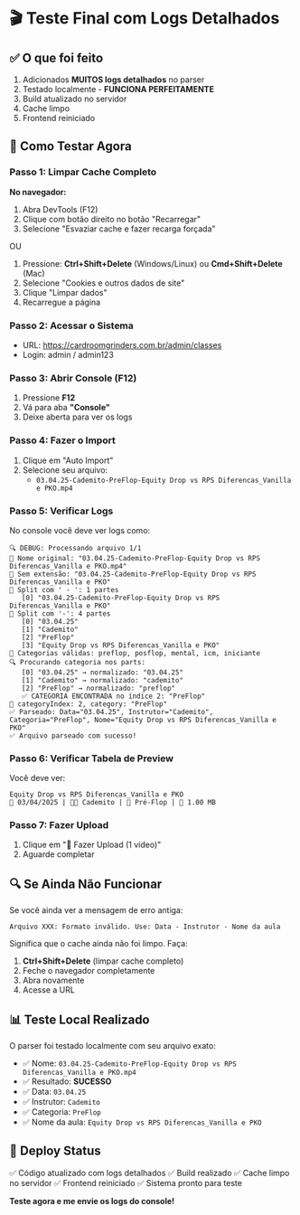# 🎬 Teste Final com Logs Detalhados

## ✅ O que foi feito

1. Adicionados **MUITOS logs detalhados** no parser
2. Testado localmente - **FUNCIONA PERFEITAMENTE**
3. Build atualizado no servidor
4. Cache limpo
5. Frontend reiniciado

## 🧪 Como Testar Agora

### Passo 1: Limpar Cache Completo

**No navegador:**
1. Abra DevTools (F12)
2. Clique com botão direito no botão "Recarregar"
3. Selecione "Esvaziar cache e fazer recarga forçada"

OU

1. Pressione: **Ctrl+Shift+Delete** (Windows/Linux) ou **Cmd+Shift+Delete** (Mac)
2. Selecione "Cookies e outros dados de site"
3. Clique "Limpar dados"
4. Recarregue a página

### Passo 2: Acessar o Sistema

- URL: https://cardroomgrinders.com.br/admin/classes
- Login: admin / admin123

### Passo 3: Abrir Console (F12)

1. Pressione **F12**
2. Vá para aba **"Console"**
3. Deixe aberta para ver os logs

### Passo 4: Fazer o Import

1. Clique em "Auto Import"
2. Selecione seu arquivo:
   - `03.04.25-Cademito-PreFlop-Equity Drop vs RPS Diferencas_Vanilla e PKO.mp4`

### Passo 5: Verificar Logs

No console você deve ver logs como:

```
🔍 DEBUG: Processando arquivo 1/1
📁 Nome original: "03.04.25-Cademito-PreFlop-Equity Drop vs RPS Diferencas_Vanilla e PKO.mp4"
📝 Sem extensão: "03.04.25-Cademito-PreFlop-Equity Drop vs RPS Diferencas_Vanilla e PKO"
🔀 Split com ' - ': 1 partes
   [0] "03.04.25-Cademito-PreFlop-Equity Drop vs RPS Diferencas_Vanilla e PKO"
🔀 Split com '-': 4 partes
   [0] "03.04.25"
   [1] "Cademito"
   [2] "PreFlop"
   [3] "Equity Drop vs RPS Diferencas_Vanilla e PKO"
📂 Categorias válidas: preflop, posflop, mental, icm, iniciante
🔍 Procurando categoria nos parts:
   [0] "03.04.25" → normalizado: "03.04.25"
   [1] "Cademito" → normalizado: "cademito"
   [2] "PreFlop" → normalizado: "preflop"
   ✅ CATEGORIA ENCONTRADA no índice 2: "PreFlop"
🎯 categoryIndex: 2, category: "PreFlop"
✅ Parseado: Data="03.04.25", Instrutor="Cademito", Categoria="PreFlop", Nome="Equity Drop vs RPS Diferencas_Vanilla e PKO"
✅ Arquivo parseado com sucesso!
```

### Passo 6: Verificar Tabela de Preview

Você deve ver:

```
Equity Drop vs RPS Diferencas_Vanilla e PKO
📅 03/04/2025 | 👨‍🏫 Cademito | 📂 Pré-Flop | 📁 1.00 MB
```

### Passo 7: Fazer Upload

1. Clique em "🚀 Fazer Upload (1 vídeo)"
2. Aguarde completar

## 🔍 Se Ainda Não Funcionar

Se você ainda ver a mensagem de erro antiga:
```
Arquivo XXX: Formato inválido. Use: Data - Instrutor - Nome da aula
```

Significa que o cache ainda não foi limpo. Faça:

1. **Ctrl+Shift+Delete** (limpar cache completo)
2. Feche o navegador completamente
3. Abra novamente
4. Acesse a URL

## 📊 Teste Local Realizado

O parser foi testado localmente com seu arquivo exato:
- ✅ Nome: `03.04.25-Cademito-PreFlop-Equity Drop vs RPS Diferencas_Vanilla e PKO.mp4`
- ✅ Resultado: **SUCESSO**
- ✅ Data: `03.04.25`
- ✅ Instrutor: `Cademito`
- ✅ Categoria: `PreFlop`
- ✅ Nome da aula: `Equity Drop vs RPS Diferencas_Vanilla e PKO`

## 🚀 Deploy Status

✅ Código atualizado com logs detalhados
✅ Build realizado
✅ Cache limpo no servidor
✅ Frontend reiniciado
✅ Sistema pronto para teste

**Teste agora e me envie os logs do console!**

